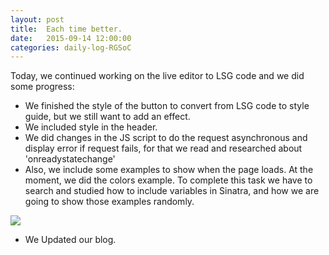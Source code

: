 ```yaml
---
layout: post
title:  Each time better.
date:   2015-09-14 12:00:00
categories: daily-log-RGSoC
---
```


Today, we continued working on the live editor to LSG code and we did some progress:

- We finished the style of the button to convert from LSG code to style guide, but we still want to add an effect.
- We included style in the header.
- We did changes in the JS script to do the request asynchronous and display error if request fails, for that we read and researched about 'onreadystatechange'
- Also, we include some examples to show when the page loads. At the moment, we did the colors example. To complete this task we have to search and studied how to include variables in Sinatra, and how we are going to show those examples randomly.

![](https://www.evernote.com/shard/s631/sh/d3c2d8fe-f79b-474a-bd5d-0e35e2f19b98/59cd5aabdf0e50fb/deep/0/)

- We Updated our blog.
